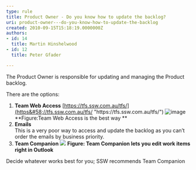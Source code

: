 ```yaml
---
type: rule
title: Product Owner - Do you know how to update the backlog?
uri: product-owner---do-you-know-how-to-update-the-backlog
created: 2010-09-15T15:18:19.0000000Z
authors:
- id: 14
  title: Martin Hinshelwood
- id: 12
  title: Peter Gfader

---
```



The Product Owner is responsible for updating and managing the Product backlog.

There are the options:

1. **Team Web Access**
[https://tfs.ssw.com.au/tfs/​](https&#58;//tfs.ssw.com.au/tfs/ "https&#58;//tfs.ssw.com.au/tfs/")
![image](/PublishingImages/RulesScrumUpdateBacklogGood.jpg "image")
**Figure:Team Web Access is the best way
**
2. **Emails**
<br>    This is a very poor way to access and update the backlog as you can’t order the emails by business priority.
3. **Team Companion**
![](/PublishingImages/RulesScrumUpdateBacklogBest.jpg)
**Figure: Team Companion lets you edit work items right in Outlook**


Decide whatever works best for you; SSW recommends Team Companion


